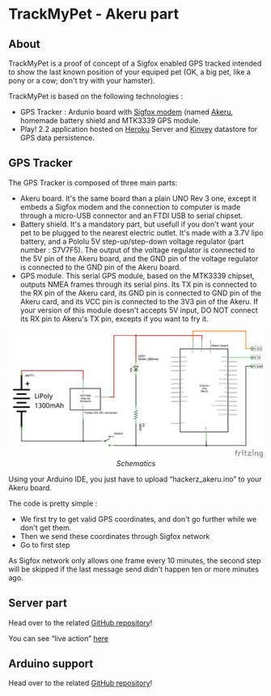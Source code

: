 TrackMyPet - Akeru part
==

About
--

TrackMyPet is a proof of concept of a Sigfox enabled GPS tracked intended to show the last known position of your equiped pet (OK, a big pet, like a pony or a cow; don't try with your hamster).

TrackMyPet is based on the following technologies : 

* GPS Tracker : Ardunio board with [Sigfox modem](http://sigfox.com/) (named [Akeru](http://akeru.cc/), homemade battery shield and MTK3339 GPS module.
* Play! 2.2 application hosted on [Heroku](http://herokuapp.com/) Server and [Kinvey](http://kinvey.com/) datastore for GPS data persistence.


GPS Tracker
--
The GPS Tracker is composed of three main parts:

* Akeru board. It's the same board than a plain UNO Rev 3 one, except it embeds a Sigfox modem and the connection to  computer is made through a micro-USB connector and an FTDI USB to serial chipset.
* Battery shield. It's a mandatory part, but usefull if you don't want your pet to be plugged to the nearest electric outlet. It's made with a 3.7V lipo battery, and a Pololu 5V step-up/step-down voltage regulator (part number : S7V7F5). The output of the voltage regulator is connected to the 5V pin of the Akeru board, and the GND pin of the voltage regulator is connected to the GND pin of the Akeru board.
* GPS module. This serial GPS module, based on the MTK3339 chipset, outputs NMEA frames through its serial pins. Its TX pin is connected to the RX pin of the Akeru card, its GND pin is connected to GND pin of the Akeru card, and its VCC pin is connected to the 3V3 pin of the Akeru. If your version of this module doesn't accepts 5V input, DO NOT connect its RX pin to Akeru's TX pin, excepts if you want to fry it.


<p align="center">
  <img src="schematic.png" alt="Schematics" title="Schematics" />
  <br/>
  <em>Schematics</em>
</p>

Using your Arduino IDE, you just have to upload “hackerz_akeru.ino” to your Akeru board.

The code is pretty simple :

* We first try to get valid GPS coordinates, and don't go further while we don't get them.
* Then we send these coordinates through Sigfox network
* Go to first step

As Sigfox network only allows one frame every 10 minutes, the second step will be skipped if the last message send didn't happen ten or more minutes ago.


Server part
--

Head over to the related [GitHub repository](https://github.com/Ekito/hackerz-server)!

You can see “live action” [here](http://hackerz-server.herokuapp.com/)


Arduino support
--

Head over to the related [GitHub repository](https://github.com/Ekito/hackerz_3d)!